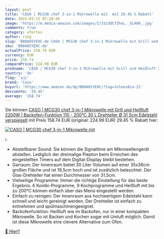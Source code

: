 ```yaml
---
layout: post
title: 'CASO | MCG30 chef 3-in-1 Mikrowelle mit  mit 29.45 % Rabatt'
date: 2021-03-15 07:28:49
image: 'https://m.media-amazon.com/images/I/31CdOCfIhnL._SL400_.jpg'
comments: true
category: ofertas
author: ring
slug: 'B00A85YEHC-de CASO | MCG30 chef 3-in-1 Mikrowelle mit Grill und Heißluft...'
sku: 'B00A85YEHC-de'
actualPrice: 158.74 EUR
currency: EUR
price: 158.74
comparePrice: 224.99 EUR
prodname: 'CASO | MCG30 chef 3-in-1 Mikrowelle mit Grill und Heißluft 2200W | Backofen-Funktion 110 - 200°C  30 L  Drehteller Ø 31 5cm  Edelstahl verspiegelt'
country: 'de'
flag: '🇩🇪'
brand: 'Caso'
buyurl: 'https://www.amazon.de/dp/B00A85YEHC/?tag=tolees0ca-21'
descuento: '29.45'
average: '158.74'
---
```


Sie können [CASO | MCG30 chef 3-in-1 Mikrowelle mit Grill und Heißluft 2200W | Backofen-Funktion 110 - 200°C  30 L  Drehteller Ø 31 5cm  Edelstahl verspiegelt](https://www.amazon.de/dp/B00A85YEHC/?tag=tolees0ca-21) mit Preis 158.74 EUR (original: 224.99 EUR) 29.45 % Rabatt hier:

[![CASO | MCG30 chef 3-in-1 Mikrowelle mit ](https://m.media-amazon.com/images/I/31CdOCfIhnL._SL400_.jpg)](https://www.amazon.de/dp/B00A85YEHC/?tag=tolees0ca-21)

ℹ️:

- Abstellbarer Sound: Sie können die Signaltöne am Mikrowellengerät abstellen. Lediglich der dreimalige Piepton beim Erreichen des eingestellten Timers auf dem Digital-Display bleibt bestehen.
- Garraum: Der Innenraum bietet 30 Liter Volumen auf einer 35x36cm großen Fläche und ist 19,5cm hoch und ist zusätzlich beleuchtet. Der Glas-Drehteller hat einen Durchmesser von 31,5cm.
- Vielseitige Programme: Immer die richtige Einstellung für das beste Ergebnis. 6 Kombi-Programme, 9 Kochprogramme und Heißluft mit bis zu 200°C können einfach über das Menü eingestellt werden.
- Einfach zu reinigen: Der Innenraum aus hochwertigem Edelstahl kann schnell und leicht gereinigt werden. Der Drehteller ist einfach zu entnehmen und spülmaschinengeeignet.
- Backofenfunktion: Heißluft wie im Backofen, nur in einer kompakten Mikrowelle. So ist Backen und Kochen sogar mit Umluft möglich. Damit ist diese Mikrowelle eine clevere Alternative zum Ofen.

[🛒 Hier!!](https://www.amazon.de/dp/B00A85YEHC/?tag=tolees0ca-21)
